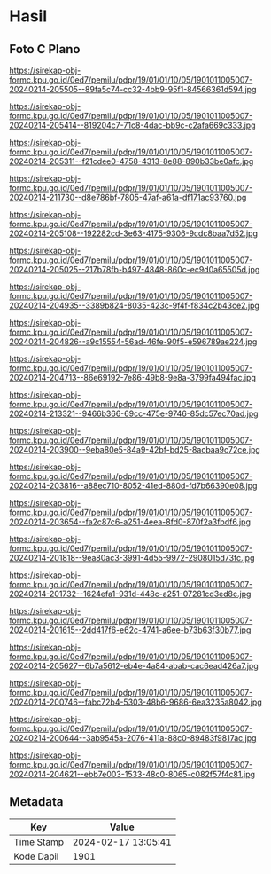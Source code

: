 # Hasil

## Foto C Plano

https://sirekap-obj-formc.kpu.go.id/0ed7/pemilu/pdpr/19/01/01/10/05/1901011005007-20240214-205505--89fa5c74-cc32-4bb9-95f1-84566361d594.jpg

https://sirekap-obj-formc.kpu.go.id/0ed7/pemilu/pdpr/19/01/01/10/05/1901011005007-20240214-205414--819204c7-71c8-4dac-bb9c-c2afa669c333.jpg

https://sirekap-obj-formc.kpu.go.id/0ed7/pemilu/pdpr/19/01/01/10/05/1901011005007-20240214-205311--f21cdee0-4758-4313-8e88-890b33be0afc.jpg

https://sirekap-obj-formc.kpu.go.id/0ed7/pemilu/pdpr/19/01/01/10/05/1901011005007-20240214-211730--d8e786bf-7805-47af-a61a-df171ac93760.jpg

https://sirekap-obj-formc.kpu.go.id/0ed7/pemilu/pdpr/19/01/01/10/05/1901011005007-20240214-205108--192282cd-3e63-4175-9306-9cdc8baa7d52.jpg

https://sirekap-obj-formc.kpu.go.id/0ed7/pemilu/pdpr/19/01/01/10/05/1901011005007-20240214-205025--217b78fb-b497-4848-860c-ec9d0a65505d.jpg

https://sirekap-obj-formc.kpu.go.id/0ed7/pemilu/pdpr/19/01/01/10/05/1901011005007-20240214-204935--3389b824-8035-423c-9f4f-f834c2b43ce2.jpg

https://sirekap-obj-formc.kpu.go.id/0ed7/pemilu/pdpr/19/01/01/10/05/1901011005007-20240214-204826--a9c15554-56ad-46fe-90f5-e596789ae224.jpg

https://sirekap-obj-formc.kpu.go.id/0ed7/pemilu/pdpr/19/01/01/10/05/1901011005007-20240214-204713--86e69192-7e86-49b8-9e8a-3799fa494fac.jpg

https://sirekap-obj-formc.kpu.go.id/0ed7/pemilu/pdpr/19/01/01/10/05/1901011005007-20240214-213321--9466b366-69cc-475e-9746-85dc57ec70ad.jpg

https://sirekap-obj-formc.kpu.go.id/0ed7/pemilu/pdpr/19/01/01/10/05/1901011005007-20240214-203900--9eba80e5-84a9-42bf-bd25-8acbaa9c72ce.jpg

https://sirekap-obj-formc.kpu.go.id/0ed7/pemilu/pdpr/19/01/01/10/05/1901011005007-20240214-203816--a88ec710-8052-41ed-880d-fd7b66390e08.jpg

https://sirekap-obj-formc.kpu.go.id/0ed7/pemilu/pdpr/19/01/01/10/05/1901011005007-20240214-203654--fa2c87c6-a251-4eea-8fd0-870f2a3fbdf6.jpg

https://sirekap-obj-formc.kpu.go.id/0ed7/pemilu/pdpr/19/01/01/10/05/1901011005007-20240214-201818--9ea80ac3-3991-4d55-9972-2908015d73fc.jpg

https://sirekap-obj-formc.kpu.go.id/0ed7/pemilu/pdpr/19/01/01/10/05/1901011005007-20240214-201732--1624efa1-931d-448c-a251-07281cd3ed8c.jpg

https://sirekap-obj-formc.kpu.go.id/0ed7/pemilu/pdpr/19/01/01/10/05/1901011005007-20240214-201615--2dd417f6-e62c-4741-a6ee-b73b63f30b77.jpg

https://sirekap-obj-formc.kpu.go.id/0ed7/pemilu/pdpr/19/01/01/10/05/1901011005007-20240214-205627--6b7a5612-eb4e-4a84-abab-cac6ead426a7.jpg

https://sirekap-obj-formc.kpu.go.id/0ed7/pemilu/pdpr/19/01/01/10/05/1901011005007-20240214-200746--fabc72b4-5303-48b6-9686-6ea3235a8042.jpg

https://sirekap-obj-formc.kpu.go.id/0ed7/pemilu/pdpr/19/01/01/10/05/1901011005007-20240214-200644--3ab9545a-2076-411a-88c0-89483f9817ac.jpg

https://sirekap-obj-formc.kpu.go.id/0ed7/pemilu/pdpr/19/01/01/10/05/1901011005007-20240214-204621--ebb7e003-1533-48c0-8065-c082f57f4c81.jpg


## Metadata

| Key        | Value               |
| ---------- | ------------------- |
| Time Stamp | 2024-02-17 13:05:41 |
| Kode Dapil | 1901                |



